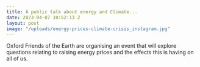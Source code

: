 ```yaml
---
title: A public talk about energy and Climate...
date: 2023-04-07 10:52:13 Z
layout: post
image: "/uploads/energy-prices-climate-crisis_instagram.jpg"
---
```


Oxford Friends of the Earth are organising an event that will explore questions relating to raising energy prices and the effects this is having on all of us.